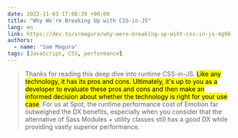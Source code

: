 ```yaml
---
date: 2022-11-03 17:08:39 +00:00
title: "Why We're Breaking Up with CSS-in-JS"
lang: en
link: https://dev.to/srmagura/why-were-breaking-up-wiht-css-in-js-4g9b
authors:
  - name: "Sam Magura"
tags: [JavaScript, CSS, performance]
---
```


> Thanks for reading this deep dive into runtime CSS-in-JS. <mark>Like any technology, it has its pros and cons. Ultimately, it's up to you as a developer to evaluate these pros and cons and then make an informed decision about whether the technology is right for your use case</mark>. For us at Spot, the runtime performance cost of Emotion far outweighed the DX benefits, especially when you consider that the alternative of Sass Modules + utility classes still has a good DX while providing vastly superior performance.
